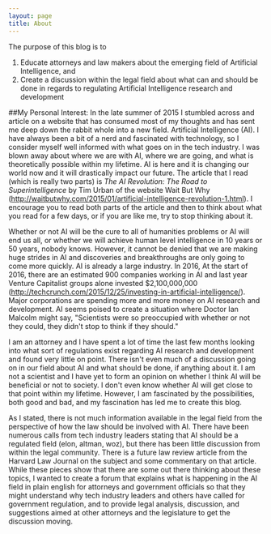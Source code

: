 ```yaml
---
layout: page
title: About
---
```



 The purpose of this blog is to
	
  1. Educate attorneys and law makers about the emerging field of Artificial Intelligence, and 
  2. Create a discussion within the legal field about what can and should be done in regards to regulating Artificial Intelligence research and development

	
##My Personal Interest:
In the late summer of 2015 I stumbled across and article on a website that has consumed most of my thoughts and has sent me deep down the rabbit whole into a new field. Artificial Intelligence (AI).  I have always been a bit of a nerd and fascinated with technology, so I consider myself well informed with what goes on in the tech industry. I was blown away about where we are with AI, where we are going, and what is theoretically possible within my lifetime. AI is here and it is changing our world now and it will drastically impact our future. The article that I read (which is really two parts) is <i>The AI Revolution: The Road to Superintelligence</i> by Tim Urban of the website Wait But Why (<a>http://waitbutwhy.com/2015/01/artificial-intelligence-revolution-1.html</a>). I encourage you to read both parts of the article and then to think about what you read for a few days, or if you are like me, try to stop thinking about it. 

Whether or not  AI will be the cure to all of humanities problems or AI will end us all, or whether we will achieve human level intelligence in 10 years or 50 years, nobody knows. However, it cannot be denied that we are making huge strides in AI and discoveries and breakthroughs are only going to come more quickly. AI is already a large industry. In 2016, At the start of 2016, there are an estimated 900 companies working in AI and last year Venture Capitalist groups alone invested $2,100,000,000 (<a>http://techcrunch.com/2015/12/25/investing-in-artificial-intelligence/</a>).  Major corporations are spending more and more money on AI research and development. AI seems poised to create a situation where Doctor Ian Malcolm might say, "Scientists were so preoccupied with whether or not they could, they didn't stop to think if they should." 

I am an attorney and I have spent a lot of time the last few months looking into what sort of regulations exist regarding AI research and development and found very little on point. There isn't even much of a discussion going on in our field about AI and what should be done, if anything about it. I am not a scientist and I have yet to form an opinion on whether I think AI will be beneficial or not to society. I don't even know whether AI will get close to that point within my lifetime. However, I am fascinated by the possibilities, both good and bad, and my fascination has led me to create this blog.

As I stated, there is not much information available in the legal field from the perspective of how the law should be involved with AI. There have been numerous calls from tech industry leaders stating that AI should be a regulated field (elon, altman, woz),  but there has been little discussion from within the legal community. There is a future law review article from the Harvard Law Journal on the subject and some commentary on that article. While these pieces show that there are some out there thinking about these topics, I wanted to create a forum that explains what is happening in the AI field in plain english for attorneys and government officials so that they might understand why tech industry leaders and others have called for government regulation, and  to provide legal analysis, discussion, and suggestions aimed at other attorneys and the legislature to get the discussion moving.
